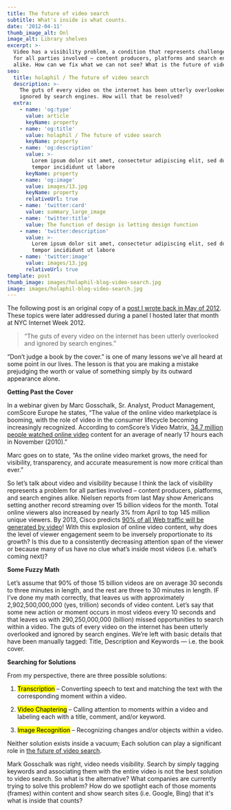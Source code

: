 ```yaml
---
title: The future of video search
subtitle: What's inside is what counts.
date: '2012-04-11'
thumb_image_alt: Onl
image_alt: Library shelves
excerpt: >-
  Video has a visibility problem, a condition that represents challenges ahead
  for all parties involved – content producers, platforms and search engines
  alike. How can we fix what we can not see? What is the future of video search?
seo:
  title: holaphil / The future of video search
  description: >-
    The guts of every video on the internet has been utterly overlooked and
    ignored by search engines. How will that be resolved?
  extra:
    - name: 'og:type'
      value: article
      keyName: property
    - name: 'og:title'
      value: holaphil / The future of video search
      keyName: property
    - name: 'og:description'
      value: >-
        Lorem ipsum dolor sit amet, consectetur adipiscing elit, sed do eiusmod
        tempor incididunt ut labore
      keyName: property
    - name: 'og:image'
      value: images/13.jpg
      keyName: property
      relativeUrl: true
    - name: 'twitter:card'
      value: summary_large_image
    - name: 'twitter:title'
      value: The function of design is letting design function
    - name: 'twitter:description'
      value: >-
        Lorem ipsum dolor sit amet, consectetur adipiscing elit, sed do eiusmod
        tempor incididunt ut labore
    - name: 'twitter:image'
      value: images/13.jpg
      relativeUrl: true
template: post
thumb_image: images/holaphil-blog-video-search.jpg
image: images/holaphil-blog-video-search.jpg
---
```

The following post is an original copy of a [post I wrote back in May of 2012](https://web.archive.org/web/20120626174517/http://holaphil.com/2012/04/11/video-its-whats-inside-that-counts/). These topics were later addressed during a panel I hosted later that month at NYC Internet Week 2012.

> “The guts of every video on the internet has been utterly overlooked and ignored by search engines.”

“Don’t judge a book by the cover.” is one of many lessons we've all heard at some point in our lives. The lesson is that you are making a mistake  prejudging the worth or value of something simply by its outward appearance alone.

**Getting Past the Cover**

In a webinar given by Marc Gosschalk, Sr. Analyst, Product Management, comScore Europe he states, “The value of the online video marketplace is booming, with the role of video in the consumer lifecycle becoming increasingly recognized. According to comScore’s Video Matrix, [34.7 million people watched online video](https://www.comscore.com/Insights/Presentations-and-Whitepapers/2011/The-Value-of-Online-Video-in-the-UK) content for an average of nearly 17 hours each in November (2010).”

Marc goes on to state, “As the online video market grows, the need for visibility, transparency, and accurate measurement is now more critical than ever.”

So let’s talk about video and visibility because I think the lack of visibility represents a problem for all parties involved – content producers, platforms, and search engines alike. Nielsen reports from last May show Americans setting another record  streaming over 15 billion videos for the month. Total online viewers also increased by nearly 3% from April to top 145 million unique viewers. By 2013, Cisco predicts [90% of all Web traffic will be generated by video](https://techcrunch.com/2009/06/09/cisco-by-2013-video-will-be-90-percent-of-all-consumer-ip-traffic-and-64-percent-of-mobile/)! With this explosion of online video content, why does the level of viewer engagement seem to be inversely proportionate to its growth? Is this due to a consistently decreasing attention span of the viewer or because many of us have no clue what’s inside most videos (i.e. what’s coming next)?

**Some Fuzzy Math**

Let’s assume that 90% of those 15 billion videos are on average 30 seconds to three minutes in length, and the rest are three to 30 minutes in length. IF I’ve done my math correctly, that leaves us with approximately 2,902,500,000,000 (yes, trillion) seconds of video content. Let’s say that some new action or moment occurs in most videos every 10 seconds and that leaves us with 290,250,000,000 (billion) missed opportunities to search within a video. The guts of every video on the internet has been utterly overlooked and ignored by search engines. We’re left with basic details that have been manually tagged: Title, Description and Keywords — i.e. the book cover.

**Searching for Solutions**

From my perspective, there are three possible solutions:

1.  <mark>Transcription</mark> – Converting speech to text and matching the text with the corresponding moment within a video.

2.  <mark>Video Chaptering</mark> – Calling attention to moments within a video and labeling each with a title, comment, and/or keyword.

3.  <mark>Image Recognition</mark> – Recognizing changes and/or objects within a video.

Neither solution exists inside a vacuum; Each solution can play a significant role in [the future of video search](https://mashable.com/archive/video-search-future).

Mark Gosschalk was right, video needs visibility. Search by simply tagging keywords and associating them with the entire video is not the best solution to video search. So what is the alternative? What companies are currently trying to solve this problem? How do we spotlight each of those moments (frames) within content and show search sites (i.e. Google, Bing) that it's what is inside that counts?

